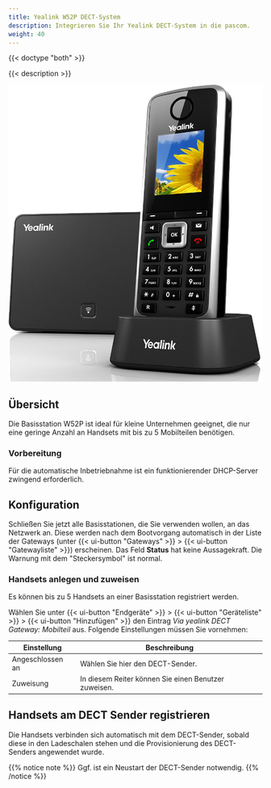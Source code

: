 ```yaml
---
title: Yealink W52P DECT-System
description: Integrieren Sie Ihr Yealink DECT-System in die pascom.
weight: 40
---
```


{{< doctype "both"  >}}

{{< description >}}

![Yealink W52P](yealink_w52p_dect.png?width=300px)


## Übersicht

Die Basisstation W52P ist ideal für kleine Unternehmen geeignet, die nur eine geringe Anzahl an Handsets mit bis zu 5 Mobilteilen benötigen.

### Vorbereitung

Für die automatische Inbetriebnahme ist ein funktionierender DHCP-Server zwingend erforderlich.

## Konfiguration

Schließen Sie jetzt alle Basisstationen, die Sie verwenden wollen, an das Netzwerk an. Diese werden nach dem Bootvorgang automatisch in der Liste der Gateways (unter {{< ui-button "Gateways" >}} > {{< ui-button "Gatewayliste" >}}) erscheinen.
Das Feld **Status** hat keine Aussagekraft. Die Warnung mit dem "Steckersymbol" ist normal.

### Handsets anlegen und zuweisen

Es können bis zu 5 Handsets an einer Basisstation registriert werden.

Wählen Sie unter {{< ui-button "Endgeräte" >}} > {{< ui-button "Geräteliste" >}} > {{< ui-button "Hinzufügen" >}} den Eintrag *Via yealink DECT Gateway: Mobilteil* aus. Folgende Einstellungen müssen Sie vornehmen:

|Einstellung|Beschreibung|
|---|---|
|Angeschlossen an|Wählen Sie hier den DECT-Sender.|
|Zuweisung|In diesem Reiter können Sie einen Benutzer zuweisen.|

## Handsets am DECT Sender registrieren

Die Handsets verbinden sich automatisch mit dem DECT-Sender, sobald diese in den Ladeschalen stehen und die Provisionierung des DECT-Senders angewendet wurde.

{{% notice note %}}
Ggf. ist ein Neustart der DECT-Sender notwendig.
{{% /notice %}}
